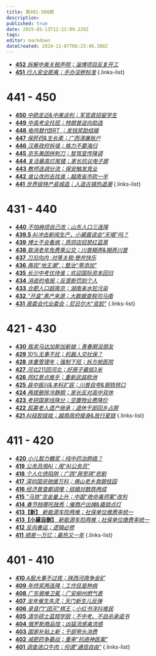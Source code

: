 ```yaml
---
title: 第401-500期
description: 
published: true
date: 2025-05-13T12:22:09.220Z
tags: 
editor: markdown
dateCreated: 2024-12-07T06:25:46.388Z
---
```


<!--
# 491 - 500

- [**500** **](./401-500/500.md)
- [**499** **](./401-500/499.md)
- [**498** **](./401-500/498.md)
- [**497** **](./401-500/497.md)
- [**496** **](./401-500/496.md)
- [**495** **](./401-500/495.md)
- [**494** **](./401-500/494.md)
- [**493** **](./401-500/493.md)
- [**492** **](./401-500/492.md)
- [**491** **](./401-500/491.md)
{.links-list}

# 481 - 490

- [**490** **](./401-500/490.md)
- [**489** **](./401-500/489.md)
- [**488** **](./401-500/488.md)
- [**487** **](./401-500/487.md)
- [**486** **](./401-500/486.md)
- [**485** **](./401-500/485.md)
- [**484** **](./401-500/484.md)
- [**483** **](./401-500/483.md)
- [**482** **](./401-500/482.md)
- [**481** **](./401-500/481.md)
{.links-list}

# 471 - 480

- [**480** **](./401-500/480.md)
- [**479** **](./401-500/479.md)
- [**478** **](./401-500/478.md)
- [**477** **](./401-500/477.md)
- [**476** **](./401-500/476.md)
- [**475** **](./401-500/475.md)
- [**474** **](./401-500/474.md)
- [**473** **](./401-500/473.md)
- [**472** **](./401-500/472.md)
- [**471** **](./401-500/471.md)
{.links-list}

# 461 - 470

- [**470** **](./401-500/470.md)
- [**469** **](./401-500/469.md)
- [**468** **](./401-500/468.md)
- [**467** **](./401-500/467.md)
- [**466** **](./401-500/466.md)
- [**465** **](./401-500/465.md)
- [**464** **](./401-500/464.md)
- [**463** **](./401-500/463.md)
- [**462** **](./401-500/462.md)
- [**461** **](./401-500/461.md)
{.links-list}

# 451 - 460

- [**460** **](./401-500/460.md)
- [**459** **](./401-500/459.md)
- [**458** **](./401-500/458.md)
- [**457** **](./401-500/457.md)
- [**456** **](./401-500/456.md)
- [**455** **](./401-500/455.md)
- [**454** **](./401-500/454.md)
- [**453** **](./401-500/453.md)-->
- [**452** *拆解中美关税声明；淄博项目反复开工*](./401-500/452.md)
- [**451** *行人安全距离；手办淫秽标准*](./401-500/451.md)
{.links-list}

# 441 - 450

- [**450** *中欧走近&中美谈判；军官直招留学生*](./401-500/450.md)
- [**449** *中高考全托班；特朗普逆向助选*](./401-500/449.md)
- [**448** *电鸡替代BRT ；发钱奖励结婚*](./401-500/448.md)
- [**447** *保肝药&生长素；广西清廉账户*](./401-500/447.md)
- [**446** *汉寿政府拆墙；格力不要海归*](./401-500/446.md)
- [**445** *京东美团拼刺刀；智驾宣传降调*](./401-500/445.md)
- [**444** *复活最高烂尾楼；家长抗议电子屏*](./401-500/444.md)
- [**443** *教师选调分流；保安触发竞业*](./401-500/443.md)
- [**442** *谁让改的去找谁；越南省市砍一半*](./401-500/442.md)
- [**441** *世界级特产县城造；人造古镇热退潮*](./401-500/441.md)
{.links-list}

# 431 - 440

- [**440** *不怕麻烦自己改；山东人口三连降*](./401-500/440.md)
- [**439.5** *AI冲击新闻生产，小黛晨读会“天塌”吗？*](./401-500/439-1.md)
- [**439** *博士不会看病；燕郊店招禁红蓝黑*](./401-500/439.md)
- [**438** *取消老年免费乘公交；川普糊弄&糊弄川普*](./401-500/438.md)
- [**437** *刀刃向内 ;对等关税;卷并快乐*](./401-500/437.md)
- [**436** *再现“地王潮”；整治“零添加”*](./401-500/436.md)
- [**435** *长沙中考优待谁；欢迎国际资本回归*](./401-500/435.md)
- [**434** *消逝的电报；反垄断罚到个人*](./401-500/434.md)
- [**433** *合肥人口超南京；湖南耒水铊污染*](./401-500/433.md)
- [**432** *“开盒”黑产来源；大数据查税司马南*](./401-500/432.md)
- [**431** *居委会代业委会；尼日尔大“变脸”*](./401-500/431.md)
{.links-list}

# 421 - 430

- [**430** *贩卖马达加斯加新娘；青春期没朋友*](./401-500/430.md)
- [**429** *10%无事不扰；机器人交社保？*](./401-500/429.md)
- [**428** *体重管理年；强制下班；拆方舱医院*](./401-500/428.md)
- [**427** *河北211回河北；好房子最低3米*](./401-500/427.md)
- [**426** *网红景点推手；重新武装欧洲*](./401-500/426.md)
- [**425** *县中振兴&本科扩容；川普自夸&钢铁转口*](./401-500/425.md)
- [**424** *再提删除冷静期；家长反对高中双休*](./401-500/424.md)
- [**423** *考研国家线降分；空置物业费降价*](./401-500/423.md)
- [**422** *孤寡老人遗产继承；退休干部回乡占房*](./401-500/422.md)
- [**421** *AI硅胶娃娃；越南政府瘦身&放行星链*](./401-500/421.md)
{.links-list}

# 411 - 420

- [**420** *小儿智力糖浆；纯中药治肺癌？*](./401-500/420.md)
- [**419** *公务员用AI；用“AI公务员”*](./401-500/419.md)
- [**418** *个人化债陷阱；广西“房思琪”悲剧*](./401-500/418.md)
- [**417** *深圳国资驰援万科；佛山老乡救碧桂园*](./401-500/417.md)
- [**416** *经济普查都调增；结婚对数跌两成*](./401-500/416.md)
- [**415** *“马铁”含金量上升；中国“绝命毒师案”改判*](./401-500/415.md)
- [**414** *春节档哪吒独秀；催商户出摊&撬锁点灯*](./401-500/414.md)
- [**413【新】** *新能源车险两难；社保单位缴费率统一*](./401-500/413-1.md)
- [**413【小黛自删】** *新能源车险两难；社保单位缴费率统一*](./401-500/413.md)
- [**412** *反向春运；逻辑必修*](./401-500/412.md)
- [**411** *顺差一万亿；最热又一年*](./401-500/411.md)
{.links-list}

# 401 - 410

- [**410** *A股大事不过夜；陕西河南争金矿*](./401-500/410.md)
- [**409** *年终奖两连降；工作狂是种病*](./401-500/409.md)
- [**408** *广东艰难卫冕；广安柳州燃气表*](./401-500/408.md)
- [**407** *龙年催生失灵；天门新生儿反弹*](./401-500/407.md)
- [**406** *录音门“团灭”棋王；小红书洋抖难民*](./401-500/406.md)
- [**405** *清华硕士蓝翔学厨；不中考、不自杀承诺书*](./401-500/405.md)
- [**404** *俄罗斯商品馆；凶猛流感禽流感*](./401-500/404.md)
- [**403** *国家补贴上新；干部带头消费*](./401-500/403.md)
- [**402** *减肥药争霸战；重审“抗癌神医案”*](./401-500/402.md)
- [**401** *调查进口牛肉；何谓“通信自由”*](./401-500/401.md)
{.links-list}
